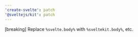 ```yaml
---
'create-svelte': patch
'@sveltejs/kit': patch
---
```


[breaking] Replace `%svelte.body%` with `%sveltekit.body%`, etc.
